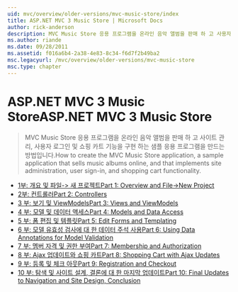 ```yaml
---
uid: mvc/overview/older-versions/mvc-music-store/index
title: ASP.NET MVC 3 Music Store | Microsoft Docs
author: rick-anderson
description: MVC Music Store 응용 프로그램을 온라인 음악 앨범을 판매 하 고 사용자 로그인 사이트 관리를 구현 하는 샘플 응용 프로그램을 만드는 방법은 중...
ms.author: riande
ms.date: 09/28/2011
ms.assetid: f016a6b4-2a38-4e83-8c34-f6d7f2b49ba2
msc.legacyurl: /mvc/overview/older-versions/mvc-music-store
msc.type: chapter
---
```

<a name="aspnet-mvc-3-music-store"></a><span data-ttu-id="b1835-103">ASP.NET MVC 3 Music Store</span><span class="sxs-lookup"><span data-stu-id="b1835-103">ASP.NET MVC 3 Music Store</span></span>
====================
> <span data-ttu-id="b1835-104">MVC Music Store 응용 프로그램을 온라인 음악 앨범을 판매 하 고 사이트 관리, 사용자 로그인 및 쇼핑 카트 기능을 구현 하는 샘플 응용 프로그램을 만드는 방법입니다.</span><span class="sxs-lookup"><span data-stu-id="b1835-104">How to create the MVC Music Store application, a sample application that sells music albums online, and that implements site administration, user sign-in, and shopping cart functionality.</span></span>


- [<span data-ttu-id="b1835-105">1부: 개요 및 파일-> 새 프로젝트</span><span class="sxs-lookup"><span data-stu-id="b1835-105">Part 1: Overview and File->New Project</span></span>](mvc-music-store-part-1.md)
- [<span data-ttu-id="b1835-106">2부: 컨트롤러</span><span class="sxs-lookup"><span data-stu-id="b1835-106">Part 2: Controllers</span></span>](mvc-music-store-part-2.md)
- [<span data-ttu-id="b1835-107">3 부: 보기 및 ViewModels</span><span class="sxs-lookup"><span data-stu-id="b1835-107">Part 3: Views and ViewModels</span></span>](mvc-music-store-part-3.md)
- [<span data-ttu-id="b1835-108">4 부: 모델 및 데이터 액세스</span><span class="sxs-lookup"><span data-stu-id="b1835-108">Part 4: Models and Data Access</span></span>](mvc-music-store-part-4.md)
- [<span data-ttu-id="b1835-109">5 부: 폼 편집 및 템플릿</span><span class="sxs-lookup"><span data-stu-id="b1835-109">Part 5: Edit Forms and Templating</span></span>](mvc-music-store-part-5.md)
- [<span data-ttu-id="b1835-110">6 부: 모델 유효성 검사에 대 한 데이터 주석 사용</span><span class="sxs-lookup"><span data-stu-id="b1835-110">Part 6: Using Data Annotations for Model Validation</span></span>](mvc-music-store-part-6.md)
- [<span data-ttu-id="b1835-111">7 부: 멤버 자격 및 권한 부여</span><span class="sxs-lookup"><span data-stu-id="b1835-111">Part 7: Membership and Authorization</span></span>](mvc-music-store-part-7.md)
- [<span data-ttu-id="b1835-112">8 부: Ajax 업데이트와 쇼핑 카트</span><span class="sxs-lookup"><span data-stu-id="b1835-112">Part 8: Shopping Cart with Ajax Updates</span></span>](mvc-music-store-part-8.md)
- [<span data-ttu-id="b1835-113">9 부: 등록 및 체크 아웃</span><span class="sxs-lookup"><span data-stu-id="b1835-113">Part 9: Registration and Checkout</span></span>](mvc-music-store-part-9.md)
- [<span data-ttu-id="b1835-114">10 부: 탐색 및 사이트 설계, 결론에 대 한 마지막 업데이트</span><span class="sxs-lookup"><span data-stu-id="b1835-114">Part 10: Final Updates to Navigation and Site Design, Conclusion</span></span>](mvc-music-store-part-10.md)

